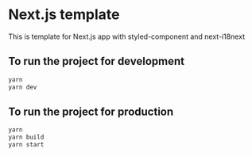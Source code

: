 # Next.js template

This is template for Next.js app with styled-component and next-i18next

## To run the project for development

```js
yarn
yarn dev
```

## To run the project for production

```js
yarn
yarn build
yarn start
```
